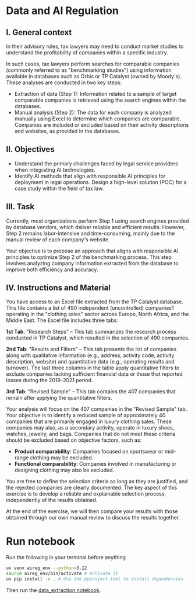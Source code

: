 # Data and AI Regulation

## I. General context

In their advisory roles, tax lawyers may need to conduct market studies to understand the profitability of companies within a specific industry.

In such cases, tax lawyers perform searches for comparable companies (commonly referred to as "benchmarking studies") using information available in databases such as Orbis or TP Catalyst (owned by Moody's). These analyses are conducted in two key steps:
- Extraction of data (Step 1): Information related to a sample of target comparable companies is retrieved using the search engines within the databases.
- Manual analysis (Step 2): The data for each company is analyzed manually using Excel to determine which companies are comparable. Companies are included or excluded based on their activity descriptions and websites, as provided in the databases.

## II. Objectives
- Understand the primary challenges faced by legal service providers when integrating AI technologies.
- Identify AI methods that align with responsible AI principles for deployment in legal operations.
Design a high-level solution (POC) for a case study within the field of tax law.

## III. Task 
Currently, most organizations perform Step 1 using search engines provided by database vendors, which deliver reliable and efficient results. However, Step 2 remains labor-intensive and time-consuming, mainly due to the manual review of each company's website.

Your objective is to propose an approach that aligns with responsible AI principles to optimize Step 2 of the benchmarking process. This step involves analyzing company information extracted from the database to improve both efficiency and accuracy.

## IV. Instructions and Material
You have access to an Excel file extracted from the TP Catalyst database. This file contains a list of 490 independent (uncontrolled) companies1 operating in the "clothing sales" sector across Europe, North Africa, and the Middle East. The Excel file includes three tabs:

**1st Tab**: "Research Steps" – This tab summarizes the research process conducted in TP Catalyst, which resulted in the selection of 490 companies.

**2nd Tab**: "Results and Filters" – This tab presents the list of companies along with qualitative information (e.g., address, activity code, activity description, website) and quantitative data (e.g., operating results and turnover). The last three columns in the table apply quantitative filters to exclude companies lacking sufficient financial data or those that reported losses during the 2019–2021 period.

**3rd Tab**: "Revised Sample" – This tab contains the 407 companies that remain after applying the quantitative filters.

Your analysis will focus on the 407 companies in the "Revised Sample" tab. Your objective is to identify a reduced sample of approximately 40 companies that are primarily engaged in luxury clothing sales. These companies may also, as a secondary activity, operate in luxury shoes, watches, jewelry, and bags. Companies that do not meet these criteria should be excluded based on objective factors, such as:
-  **Product comparability**: Companies focused on sportswear or mid-range clothing may be excluded.
- **Functional comparability**: Companies involved in manufacturing or designing clothing may also be excluded.

You are free to define the selection criteria as long as they are justified, and the rejected companies are clearly documented. The key aspect of this exercise is to develop a reliable and explainable selection process, independently of the results obtained.

At the end of the exercise, we will then compare your results with those obtained through our own manual review to discuss the results together.

# Run notebook

Run the following in your terminal before anything
```bash
uv venv aireg_env --python=3.12
source aireg_env/bin/activate # Activate it
uv pip install -e . # Use the pyproject.toml to install dependencies
```

Then run the [data_extraction notebook](data_extraction.ipynb).